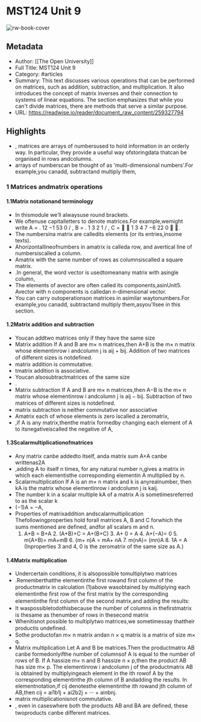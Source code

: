 # MST124 Unit 9

![rw-book-cover](https://readwise-assets.s3.amazonaws.com/media/reader/parsed_document_assets/259327794/gasP0IhufG5bxmYw_18vYDgPM6XZWaVQk-qqB-gvxGo-cove_b0DFX4J.png)

## Metadata
- Author: [[The Open University]]
- Full Title: MST124 Unit 9
- Category: #articles
- Summary: This text discusses various operations that can be performed on matrices, such as addition, subtraction, and multiplication. It also introduces the concept of matrix inverses and their connection to systems of linear equations. The section emphasizes that while you can't divide matrices, there are methods that serve a similar purpose.
- URL: https://readwise.io/reader/document_raw_content/259327794

## Highlights
- , matrices are arrays of numbersused to hold information in an orderly way. In particular, they provide a useful way ofstoringdata thatcan be organised in rows andcolumns.
- arrays of numberscan be thought of as ‘multi-dimensional numbers’.For example,you canadd, subtractand multiply them,
### 1 Matrices andmatrix operations
#### 1.1Matrix notationand terminology
- In thismodule we’ll alwaysuse round brackets.
- We oftenuse capitalletters to denote matrices.For example,wemight write A = .
  12 −1 53 0 / , B = .
  1 3 2 1 / , C =   1 3 4 7 −6 22 0  .
- The numbersina matrix are calledits elements (or its entries,insome texts).
- Ahorizontallineofnumbers in amatrix is calleda row, and avertical line of numbersiscalled a column.
- Amatrix with the same number of rows as columnsiscalled a square matrix.
- .In general, the word vector is usedtomeanany matrix with asingle column,
- The elements of avector are often called its components,asinUnit5. Avector with n components is calledan n-dimensional vector.
- You can carry outoperationson matrices in asimilar waytonumbers.For example,you canadd, subtractand multiply them,asyou’llsee in this section.
#### 1.2Matrix addition and subtraction
- Youcan addtwo matrices only if they have the same size
- Matrix addition If A and B are m× n matrices,then A+B is the m× n matrix whose elementinrow i andcolumn j is aij + bij.
  Addition of two matrices of diﬀerent sizes is notdeﬁned.
- matrix addition is commutative.
- tmatrix addition is associative.
- Youcan alsosubtractmatrices of the same size
- .
- Matrix subtraction If A and B are m× n matrices,then A−B is the m× n matrix whose elementinrow i andcolumn j is aij − bij.
  Subtraction of two matrices of diﬀerent sizes is notdeﬁned.
- matrix subtraction is neither commutative nor associative
- Amatrix each of whose elements is zero iscalled a zeromatrix,
- ,if A is any matrix,thenthe matrix formedby changing each element of A to itsnegativeiscalled the negative of A,
#### 1.3Scalarmultiplicationofmatrices
- Any matrix canbe addedto itself, anda matrix sum A+A canbe writtenas2A
- ,adding A to itself n times, for any natural number n,gives a matrix in which each elementisthe corresponding elementin A multiplied by n.
- Scalarmultiplication If A is an m× n matrix and k is anyrealnumber, then kA is the matrix whose elementinrow i andcolumn j is kaij.
- The number k in a scalar multiple kA of a matrix A is sometimesreferred to as the scalar k
- (−1)A = −A,
- Properties of matrixaddition andscalarmultiplication Thefollowingproperties hold forall matrices A, B and C forwhich the sums mentioned are deﬁned, andfor all scalars m and n.
  1. A+B = B+A 2. (A+B)+C = A+(B+C) 3. A+ 0 = A 4. A+(−A)= 0 5. m(A+B)= mA+mB 6. (m+ n)A = mA+ nA 7. m(nA)= (mn)A 8. 1A = A (Inproperties 3 and 4, 0 is the zeromatrix of the same size as A.)
#### 1.4Matrix multiplication
- Undercertain conditions, it is alsopossible tomultiplytwo matrices
- .Rememberthatthe elementinthe ﬁrst rowand ﬁrst column of the productmatrix in calculation (1)above wasobtained by multiplying each elementinthe ﬁrst row of the ﬁrst matrix by the corresponding elementinthe ﬁrst column of the second matrix,and adding the results:
- It waspossibletodothisbecause the number of columns in theﬁrstmatrix is thesame as thenumber of rows in thesecond matrix
- Whenitisnot possible to multiplytwo matrices,we sometimessay thattheir productis undeﬁned.
- Sothe productofan m× n matrix andan n × q matrix is a matrix of size m× q.
- Matrix multiplication Let A and B be matrices.Then the productmatrix AB canbe formedonlyifthe number of columnsof A is equal to the number of rows of B.
  If A hassize m× n and B hassize n × p,then the product AB has size m× p.
  The elementinrow i andcolumn j of the productmatrix AB is obtained by multiplyingeach element in the ith rowof A by the corresponding elementinthe jth column of B andadding the results.
  In elementnotation,if cij denotesthe elementinthe ith rowand jth column of AB,then cij = ai1b1j + ai2b2j + ··· + ainbnj.
- matrix multiplicationisnot commutative.
- , even in caseswhere both the products AB and BA are deﬁned, these twoproducts canbe diﬀerent matrices.


